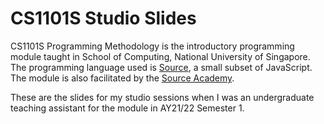 # CS1101S Studio Slides
CS1101S Programming Methodology is the introductory programming module taught in School of Computing, National University of Singapore. The programming language used is [Source](https://docs.sourceacademy.org/), a small subset of JavaScript. The module is also facilitated by the [Source Academy](https://sourceacademy.nus.edu.sg/).

These are the slides for my studio sessions when I was an undergraduate teaching assistant for the module in AY21/22 Semester 1.

